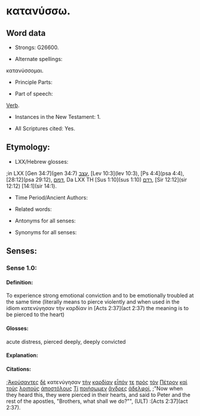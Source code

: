 # κατανύσσω.

<!-- Status: S2=Needs2ndReview -->
<!-- Lexica used for edits: BDAG, FFM, LN, BN, A-S -->

## Word data

* Strongs: G26600.


* Alternate spellings:

κατανύσσομαι.

* Principle Parts: 

* Part of speech: 

[Verb](http://ugg.readthedocs.io/en/latest/verb.html).

* Instances in the New Testament: 1.

* All Scriptures cited: Yes.

## Etymology: 

* LXX/Hebrew glosses: 

;in LXX [Gen 34:7](gen 34:7) [עצב](//en-uhal/H6087), [Lev 10:3](lev 10:3), [Ps 4:4](psa 4:4), [28:12](psa 29:12), [דּמם](//en-uhal/H1826), Da LXX TH [Sus 1:10](sus 1:10) [רדם](//en-uhal/H7290), [Sir 12:12](sir 12:12) [14:1](sir 14:1).

* Time Period/Ancient Authors: 

* Related words: 

* Antonyms for all senses:

* Synonyms for all senses: 

## Senses:

### Sense 1.0:

#### Definition: 

To experience strong emotional conviction and to be emotionally troubled at the same time (literally means to pierce violently and when used in the idiom κατενύγησαν τὴν καρδίαν in [Acts 2:37](act 2:37) the meaning is to be pierced to the heart)

#### Glosses:

acute distress, pierced deeply, deeply convicted

#### Explanation:

#### Citations:

;[Ἀκούσαντες](../G01910/01.md) [δὲ](../G11610/01.md) κατενύγησαν [τὴν](../G35880/01.md) [καρδίαν](../G25880/01.md) [εἶπόν](../G30040/01.md) [τε](../G50370/01.md) [πρὸς](../G43140/01.md) [τὸν](../G35880/01.md) [Πέτρον](../G40740/01.md) [καὶ](../G25320/01.md) [τοὺς](../G35880/01.md) [λοιποὺς](../G30620/01.md) [ἀποστόλους](../G06520/01.md) [Τί](../G51010/01.md) [ποιήσωμεν](../G41600/01.md) [ἄνδρες](../G04350/01.md) [ἀδελφοί](../G00800/01.md), 
;"Now when they heard this, they were pierced in their hearts, and said to Peter and the rest of the apostles, "Brothers, what shall we do?"",  (ULT)
:[Acts 2:37](act 2:37).
